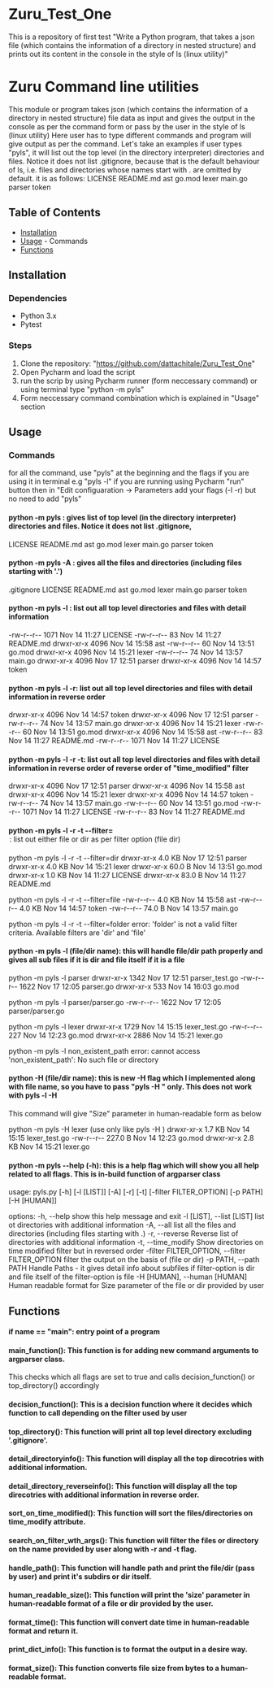 # Zuru_Test_One
This is a repository of first test "Write a Python program, that takes a json file (which contains the information of a directory in nested structure) and prints out its content in the console in the style of ls (linux utility)"

# Zuru Command line utilities
This module or program takes json (which contains the information of a directory in nested structure) file data as input and gives the output in the console as per the command form or pass by the user in the style of ls (linux utility)
Here user has to type different commands and program will give output as per the command. 
Let's take an examples if user types "pyls", it will list out the top level (in the directory interpreter) directories and files. Notice it does not list .gitignore,
because that is the default behaviour of ls, i.e. files and directories whose names start with . are omitted by default. it is as follows:
LICENSE         README.md           ast go.mod          lexer           main.go         parser          token

## Table of Contents
- [Installation](#installation)
- [Usage](#usage) - Commands
- [Functions](#functions)


## Installation
### Dependencies

- Python 3.x
- Pytest

### Steps

1. Clone the repository: "https://github.com/dattachitale/Zuru_Test_One"
2. Open Pycharm and load the script 
3. run the scrip by using Pycharm runner (form neccessary command) or using terminal type "python -m pyls"
4. Form neccessary command combination which is explained in "Usage" section


## Usage

### Commands
for all the command, use "pyls" at the beginning and the flags if you are using it in terminal e.g "pyls -l"
if you are running using Pycharm "run" button then in "Edit configuaration -> Parameters add your flags (-l -r) but no need to add "pyls"

#### python -m pyls : gives list of top level (in the directory interpreter) directories and files. Notice it does not list .gitignore,
LICENSE         README.md           ast go.mod          lexer           main.go         parser          token

#### python -m pyls -A : gives all the files and directories (including files starting with '.')
.gitignore      LICENSE         README.md           ast go.mod          lexer           main.go         parser          token

#### python -m pyls -l : list out all top level directories and files with detail information
-rw-r--r-- 1071 Nov 14 11:27 LICENSE
-rw-r--r-- 83 Nov 14 11:27 README.md
drwxr-xr-x 4096 Nov 14 15:58 ast
-rw-r--r-- 60 Nov 14 13:51 go.mod
drwxr-xr-x 4096 Nov 14 15:21 lexer
-rw-r--r-- 74 Nov 14 13:57 main.go
drwxr-xr-x 4096 Nov 17 12:51 parser
drwxr-xr-x 4096 Nov 14 14:57 token

#### python -m pyls -l -r: list out all top level directories and files with detail information in reverse order
drwxr-xr-x 4096 Nov 14 14:57 token
drwxr-xr-x 4096 Nov 17 12:51 parser
-rw-r--r-- 74 Nov 14 13:57 main.go
drwxr-xr-x 4096 Nov 14 15:21 lexer
-rw-r--r-- 60 Nov 14 13:51 go.mod
drwxr-xr-x 4096 Nov 14 15:58 ast
-rw-r--r-- 83 Nov 14 11:27 README.md
-rw-r--r-- 1071 Nov 14 11:27 LICENSE

#### python -m pyls -l -r -t: list out all top level directories and files with detail information in reverse order of reverse order of "time_modified" filter
drwxr-xr-x 4096 Nov 17 12:51 parser
drwxr-xr-x 4096 Nov 14 15:58 ast
drwxr-xr-x 4096 Nov 14 15:21 lexer
drwxr-xr-x 4096 Nov 14 14:57 token
-rw-r--r-- 74 Nov 14 13:57 main.go
-rw-r--r-- 60 Nov 14 13:51 go.mod
-rw-r--r-- 1071 Nov 14 11:27 LICENSE
-rw-r--r-- 83 Nov 14 11:27 README.md


#### python -m pyls -l -r -t --filter=<option>: list out either file or dir as per filter option (file dir)
python -m pyls -l -r -t --filter=dir
drwxr-xr-x 4.0 KB Nov 17 12:51 parser
drwxr-xr-x 4.0 KB Nov 14 15:21 lexer
drwxr-xr-x 60.0 B Nov 14 13:51 go.mod
drwxr-xr-x 1.0 KB Nov 14 11:27 LICENSE
drwxr-xr-x 83.0 B Nov 14 11:27 README.md

python -m pyls -l -r -t --filter=file
-rw-r--r-- 4.0 KB Nov 14 15:58 ast
-rw-r--r-- 4.0 KB Nov 14 14:57 token
-rw-r--r-- 74.0 B Nov 14 13:57 main.go

python -m pyls -l -r -t --filter=folder
error: 'folder' is not a valid filter criteria. Available filters are 'dir' and 'file'


#### python -m pyls -l (file/dir name): this will handle file/dir path properly and gives all sub files if it is dir and file itself if it is a file 
python -m pyls -l parser
drwxr-xr-x 1342 Nov 17 12:51 parser_test.go
-rw-r--r-- 1622 Nov 17 12:05 parser.go
drwxr-xr-x 533 Nov 14 16:03 go.mod

python -m pyls -l parser/parser.go
-rw-r--r-- 1622 Nov 17 12:05 parser/parser.go

python -m pyls -l lexer
drwxr-xr-x 1729 Nov 14 15:15 lexer_test.go
-rw-r--r-- 227 Nov 14 12:23 go.mod
drwxr-xr-x 2886 Nov 14 15:21 lexer.go

python -m pyls -l non_existent_path
error: cannot access 'non_existent_path': No such file or directory


#### python -H (file/dir name): this is new -H flag which I implemented along with file name, so you have to pass "pyls -H <filename>" only. This does not work with pyls -l -H <filename>
This command will give "Size" parameter in human-readable form as below

python -m pyls -H lexer  (use only like pyls -H <filename>)
drwxr-xr-x 1.7 KB Nov 14 15:15 lexer_test.go
-rw-r--r-- 227.0 B Nov 14 12:23 go.mod
drwxr-xr-x 2.8 KB Nov 14 15:21 lexer.go

####  python -m pyls --help (-h): this is a help flag which will show you all help related to all flags. This is in-build function of argparser class
usage: pyls.py [-h] [-l [LIST]] [-A] [-r] [-t] [-filter FILTER_OPTION]
               [-p PATH] [-H [HUMAN]]

options:
  -h, --help                                        show this help message and exit
  -l [LIST], --list [LIST]                          list ot directories with additional information
  -A, --all                                         list all the files and directories (including files starting with .)
  -r, --reverse                                     Reverse list of directories with additional information
  -t, --time_modify                                 Show directories on time modified filter but in reversed order
  -filter FILTER_OPTION, --filter FILTER_OPTION     filter the output on the basis of (file or dir)
  -p PATH, --path PATH                              Handle Paths - it gives detail info about subfiles if filter-option is dir and file itself of the filter-option is file
  -H [HUMAN], --human [HUMAN]                       Human readable format for Size parameter of the file or dir provided by user


## Functions
#### if __name__ == "__main__":  entry point of a program

#### main_function(): This function is for adding new command arguments to argparser class. 
This checks which all flags are set to true and calls decision_function() or top_directory() accordingly

#### decision_function(): This is a decision function where it decides which function to call depending on the filter used by user

#### top_directory(): This function will print all top level directory excluding '.gitignore'.

#### detail_directoryinfo(): This function will display all the top direcotries with additional information.

#### detail_directory_reverseinfo(): This function will display all the top direcotries with additional information in reverse order.

#### sort_on_time_modified(): This function will sort the files/directories on time_modify attribute.

#### search_on_filter_wth_args(): This function will filter the files or directory on the name provided by user along with -r and -t flag.

#### handle_path(): This function will handle path and print the file/dir (pass by user) and print it's subdirs or dir itself.

#### human_readable_size(): This function will print the 'size' parameter in human-readable format of a file or dir provided by the user.

#### format_time(): This function will convert date time in human-readable format and return it.

#### print_dict_info(): This function is to format the output in a desire way.

#### format_size(): This function converts file size from bytes to a human-readable format.
